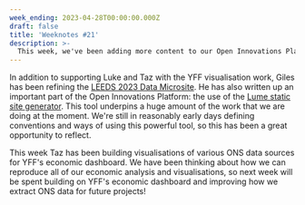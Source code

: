 ```yaml
---
week_ending: 2023-04-28T00:00:00.000Z
draft: false
title: 'Weeknotes #21'
description: >-
  This week, we've been adding more content to our Open Innovations Platform, which is coming together nicely. We're also making great progress with YFF's economic dashboard and will be presenting our latest work with them next week. 
---
```




In addition to supporting Luke and Taz with the YFF visualisation work, Giles has been refining the [LEEDS 2023 Data Microsite](https://data.leeds2023.co.uk). He has also written up an important part of the Open Innovations Platform: the use of the [Lume static site generator](https://open-innovations.github.io/platform/tech-stack/static-site-generation/). This tool underpins a huge amount of the work that we are doing at the moment. We're still in reasonably early days defining conventions and ways of using this powerful tool, so this has been a great opportunity to reflect.

This week Taz has been building visualisations of various ONS data sources for YFF's economic dashboard. We have been thinking about how we can reproduce all of our economic analysis and visualisations, so next week will be spent building on YFF's economic dashboard and improving how we extract ONS data for future projects!